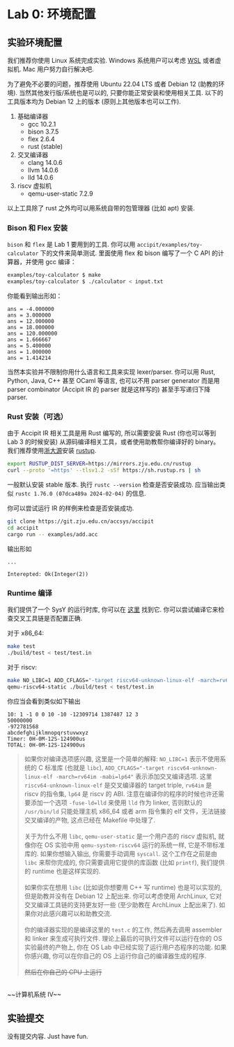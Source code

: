 # Lab 0: 环境配置

## 实验环境配置

我们推荐你使用 Linux 系统完成实验. Windows 系统用户可以考虑 [WSL](https://learn.microsoft.com/en-us/windows/wsl/install) 或者虚拟机. Mac 用户努力自行解决吧.

为了避免不必要的问题，推荐使用 Ubuntu 22.04 LTS 或者 Debian 12 (助教的环境). 当然其他发行版/系统也是可以的, 只要你能正常安装和使用相关工具.
以下的工具版本均为 Debian 12 上的版本 (原则上其他版本也可以工作).

1. 基础编译器
    + gcc 10.2.1
    + bison 3.7.5
    + flex 2.6.4
    + rust (stable)
2. 交叉编译器
    + clang 14.0.6
    + llvm 14.0.6
    + lld 14.0.6
3. riscv 虚拟机
    + qemu-user-static 7.2.9

以上工具除了 rust 之外均可以用系统自带的包管理器 (比如 apt) 安装. 

### Bison 和 Flex 安装
`bison` 和 `flex` 是 Lab 1 要用到的工具. 你可以用 `accipit/examples/toy-calculator` 下的文件来简单测试.
里面使用 flex 和 bison 编写了一个 C API 的计算器，并使用 gcc 编译：

```bash
examples/toy-calculator $ make
examples/toy-calculator $ ./calculator < input.txt
```

你能看到输出形如：

```
ans = -4.000000
ans = 3.000000
ans = 12.000000
ans = 18.000000
ans = 120.000000
ans = 1.666667
ans = 5.400000
ans = 1.000000
ans = 1.414214
```

当然本实验并不限制你用什么语言和工具来实现 lexer/parser. 你可以用 Rust, Python, Java, C++ 甚至 OCaml 等语言, 也可以不用 parser generator 而是用 parser combinator (Accipit IR 的 parser 就是这样写的) 甚至手写递归下降 parser.

### Rust 安装（可选）
由于 Accipit IR 相关工具是用 Rust 编写的, 所以需要安装 Rust (你也可以等到 Lab 3 的时候安装) 从源码编译相关工具，或者使用助教帮你编译好的 binary。
我们推荐使用[浙大源](https://mirrors.zju.edu.cn/docs/rustup/)安装 [rustup](https://rustup.rs/).
```bash
export RUSTUP_DIST_SERVER=https://mirrors.zju.edu.cn/rustup
curl --proto '=https' --tlsv1.2 -sSf https://sh.rustup.rs | sh
```
一般默认安装 stable 版本. 执行 `rustc --version` 检查是否安装成功. 应当输出类似 `rustc 1.76.0 (07dca489a 2024-02-04)` 的信息.

你可以尝试运行 IR 的样例来检查是否安装成功. 
```bash
git clone https://git.zju.edu.cn/accsys/accipit
cd accipit
cargo run -- examples/add.acc
```
输出形如
```
...

Interepted: Ok(Integer(2))
```

### Runtime 编译
我们提供了一个 SysY 的运行时库, 你可以在 [这里](https://git.zju.edu.cn/accsys/sysy-runtime-lib) 找到它.
你可以尝试编译它来检查交叉工具链是否配置正确. 

对于 x86_64:
```bash
make test
./build/test < test/test.in
```
对于 riscv:
```bash
make NO_LIBC=1 ADD_CFLAGS="-target riscv64-unknown-linux-elf -march=rv64im -mabi=lp64" test
qemu-riscv64-static ./build/test < test/test.in
```
你应当会看到类似如下输出
```
10: 1 -1 0 0 10 -10 -12309714 1387487 12 3
50000000
-972781568
abcdefghijklmnopqrstuvwxyz
Timer: 0H-0M-12S-124900us
TOTAL: 0H-0M-12S-124900us
```

> 如果你对编译选项感兴趣, 这里是一个简单的解释: `NO_LIBC=1` 表示不使用系统的 C 标准库 (也就是 `libc`), `ADD_CFLAGS="-target riscv64-unknown-linux-elf -march=rv64im -mabi=lp64"` 表示添加交叉编译选项. 这里 `riscv64-unknown-linux-elf` 是交叉编译器的 target triple, `rv64im` 是 riscv 的指令集, `lp64` 是 riscv 的 ABI. 注意在编译你的程序的时候也许还需要添加一个选项 `-fuse-ld=lld` 来使用 `lld` 作为 linker, 否则默认的 `/usr/bin/ld` 只能处理主机 x86_64 或者 arm 指令集的 elf 文件，无法链接交叉编译的产物, 这点已经在 Makefile 中处理了.
<br><br>
关于为什么不用 `libc`, `qemu-user-static` 是一个用户态的 riscv 虚拟机, 就像你在 OS 实验中用 `qemu-system-riscv64` 运行的系统一样, 它是不带标准库的. 如果你想输入输出, 你需要手动调用 `syscall`. 这个工作在之前是由 `libc` 来帮你完成的, 你只需要调用它提供的库函数 (比如 `printf`), 我们提供的 runtime 也是这样实现的. 
<br><br>
如果你实在想用 `libc` (比如说你想要用 C++ 写 runtime) 也是可以实现的, 但是助教并没有在 Debian 12 上配出来. 你可以考虑使用 ArchLinux, 它对交叉编译工具链的支持更友好一些 (至少助教在 ArchLinux 上配出来了). 如果你对此感兴趣可以和助教交流.
<br><br>
你的编译器实现的是编译这里的 `test.c` 的工作, 然后再去调用 assembler 和 linker 来生成可执行文件. 理论上最后的可执行文件可以运行在你的 OS 实验最终的产物上, 你在 OS Lab 中已经实现了运行用户态程序的功能. 如果你感兴趣, 你可以在你自己的 OS 上运行你自己的编译器生成的程序. 
<br><br>
~~然后在你自己的 CPU 上运行~~
<br>
~~计算机系统 IV~~

## 实验提交
没有提交内容. Just have fun.
